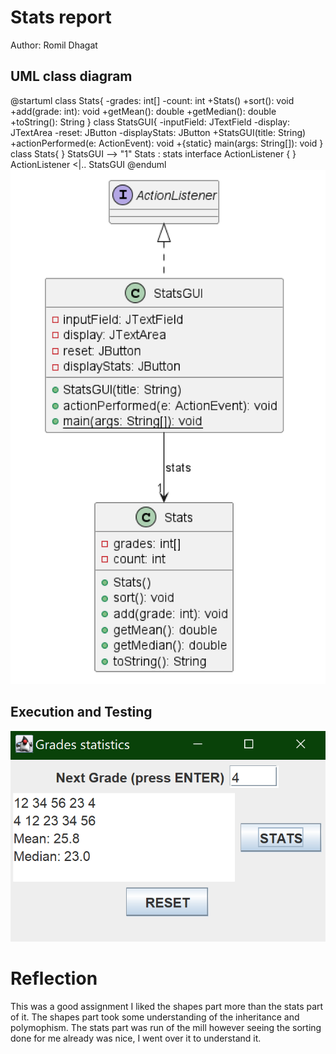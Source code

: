 # Stats report
Author: Romil Dhagat

## UML class diagram
@startuml
class Stats{
	-grades: int[]
	-count: int
	+Stats()
	+sort(): void
	+add(grade: int): void
	+getMean(): double
	+getMedian(): double
	+toString(): String
}
class StatsGUI{
	-inputField: JTextField
	-display: JTextArea
	-reset: JButton
	-displayStats: JButton
	+StatsGUI(title: String)
	+actionPerformed(e: ActionEvent): void
	+{static} main(args: String[]): void
}
class Stats{
}
StatsGUI --> "1" Stats : stats
interface ActionListener {
}
ActionListener <|.. StatsGUI
@enduml
![Example screenshot](StatsUML.png)

## Execution and Testing
![Example screenshot](StatsExe.png)
# Reflection
This was a good assignment I liked the shapes part more than the stats part of it. The shapes part took some understanding of the inheritance and polymophism. The stats part was run of the mill however seeing the sorting done for me already was nice, I went over it to understand it. 